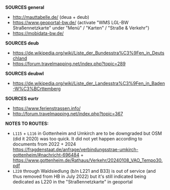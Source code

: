 ﻿**SOURCES general**
- http://mauttabelle.de/ (deua + deub)
- https://www.geoportal-bw.de/ (activate "WMS LGL-BW Straßennetzkarte" under "Menü" / "Karten" / "Straße & Verkehr")
- https://mobidata-bw.de/

**SOURCES deub**
- https://de.wikipedia.org/wiki/Liste_der_Bundesstra%C3%9Fen_in_Deutschland
- https://forum.travelmapping.net/index.php?topic=289

**SOURCES deubwl**
- https://de.wikipedia.org/wiki/Liste_der_Landesstra%C3%9Fen_in_Baden-W%C3%BCrttemberg

**SOURCES eurtr**
- https://www.ferienstrassen.info/
- http://forum.travelmapping.net/index.php?topic=367

**NOTES TO ROUTES:**
- `L115` + `L116` in Gottenheim and Umkirch are to be downgraded but OSM (did it 2020) was too quick. It did not yet happen according to documents from 2022 + 2024 https://fragdenstaat.de/anfrage/verbindungsstrae-umkirch-gottenheim/#nachricht-696484 + https://www.gottenheim.de/Rathaus/Verkehr/20240108_VAO_Tempo30.pdf
- `L220` through Waldsiedlung (b/n L221 and B33) is out of service (and thus removed from HB in July 2022) but it's still indicated being dedicated as L220 in the "Straßennetzkarte" in geoportal